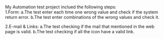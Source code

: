 My Automation test project inclued the following steps:  
  1.Form:
    a.The test enter each time one wrong value and check if the system return error. 
    b.The test enter combinations of the wrong values and check it.
    
  2.E-mail & Links:
    a.The test checking if the mail that mentioned in the web page is valid.
    b.The test checking if all the icon have a valid link.

